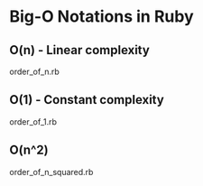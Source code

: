 # Big-O Notations in Ruby

## O(n) - Linear complexity
order_of_n.rb

## O(1) - Constant complexity
order_of_1.rb

## O(n^2)
order_of_n_squared.rb